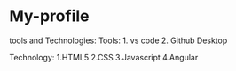 # My-profile

tools and Technologies:
Tools:
    1. vs code
    2. Github Desktop

Technology:
    1.HTML5
    2.CSS
    3.Javascript
    4.Angular
